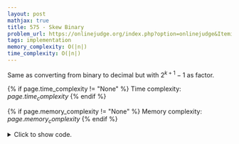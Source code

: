 ```yaml
---
layout: post
mathjax: true
title: 575 - Skew Binary
problem_url: https://onlinejudge.org/index.php?option=onlinejudge&Itemid=8&page=show_problem&problem=516
tags: implementation
memory_complexity: O(|n|)
time_complexity: O(|n|)
---
```


Same as converting from binary to decimal but with $2^{k + 1} - 1$ as factor.


{% if page.time_complexity != "None" %}
Time complexity: ${{ page.time_complexity }}$
{% endif %}

{% if page.memory_complexity != "None" %}
Memory complexity: ${{ page.memory_complexity }}$
{% endif %}

<details>
<summary>
<p style="display:inline">Click to show code.</p>
</summary>
```cpp
{% raw %}
using namespace std;
using ll = long long;
using ii = pair<int, int>;
using vi = vector<int>;
int main(void)
{
    ios::sync_with_stdio(false), cin.tie(NULL);
    string n;
    while (cin >> n and n != "0")
    {
        int m = (int)(n).size(), x = 0;
        reverse(begin(n), end(n));
        for (int i = 0; i < m; ++i)
            x += ((1LL << (i + 1)) - 1) * (n[i] - '0');
        cout << x << endl;
    }
    return 0;
}

{% endraw %}
```
</details>

